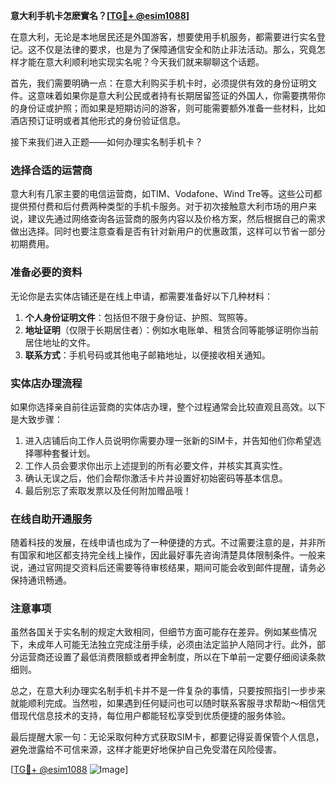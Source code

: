 **意大利手机卡怎麽實名？[[TG💪+ @esim1088](https://t.me/s/esim1088)]**

在意大利，无论是本地居民还是外国游客，想要使用手机服务，都需要进行实名登记。这不仅是法律的要求，也是为了保障通信安全和防止非法活动。那么，究竟怎样才能在意大利顺利地实现实名呢？今天我们就来聊聊这个话题。

首先，我们需要明确一点：在意大利购买手机卡时，必须提供有效的身份证明文件。这意味着如果你是意大利公民或者持有长期居留签证的外国人，你需要携带你的身份证或护照；而如果是短期访问的游客，则可能需要额外准备一些材料，比如酒店预订证明或者其他形式的身份验证信息。

接下来我们进入正题——如何办理实名制手机卡？

### 选择合适的运营商

意大利有几家主要的电信运营商，如TIM、Vodafone、Wind Tre等。这些公司都提供预付费和后付费两种类型的手机卡服务。对于初次接触意大利市场的用户来说，建议先通过网络查询各运营商的服务内容以及价格方案，然后根据自己的需求做出选择。同时也要注意查看是否有针对新用户的优惠政策，这样可以节省一部分初期费用。

### 准备必要的资料

无论你是去实体店铺还是在线上申请，都需要准备好以下几种材料：

1. **个人身份证明文件**：包括但不限于身份证、护照、驾照等。
2. **地址证明**（仅限于长期居住者）：例如水电账单、租赁合同等能够证明你当前居住地址的文件。
3. **联系方式**：手机号码或其他电子邮箱地址，以便接收相关通知。

### 实体店办理流程

如果你选择亲自前往运营商的实体店办理，整个过程通常会比较直观且高效。以下是大致步骤：

1. 进入店铺后向工作人员说明你需要办理一张新的SIM卡，并告知他们你希望选择哪种套餐计划。
2. 工作人员会要求你出示上述提到的所有必要文件，并核实其真实性。
3. 确认无误之后，他们会帮你激活卡片并设置好初始密码等基本信息。
4. 最后别忘了索取发票以及任何附加赠品哦！

### 在线自助开通服务

随着科技的发展，在线申请也成为了一种便捷的方式。不过需要注意的是，并非所有国家和地区都支持完全线上操作，因此最好事先咨询清楚具体限制条件。一般来说，通过官网提交资料后还需要等待审核结果，期间可能会收到邮件提醒，请务必保持通讯畅通。

### 注意事项

虽然各国关于实名制的规定大致相同，但细节方面可能存在差异。例如某些情况下，未成年人可能无法独立完成注册手续，必须由法定监护人陪同才行。此外，部分运营商还设置了最低消费限额或者押金制度，所以在下单前一定要仔细阅读条款细则。

总之，在意大利办理实名制手机卡并不是一件复杂的事情，只要按照指引一步步来就能顺利完成。当然啦，如果遇到任何疑问也可以随时联系客服寻求帮助～相信凭借现代信息技术的支持，每位用户都能轻松享受到优质便捷的服务体验。

最后提醒大家一句：无论采取何种方式获取SIM卡，都要记得妥善保管个人信息，避免泄露给不可信来源，这样才能更好地保护自己免受潜在风险侵害。

[[TG💪+ @esim1088](https://t.me/s/esim1088) ![Image](https://i.postimg.cc/4NQfJmqS/Snipaste-2025-05-13-00-14-12.png)]